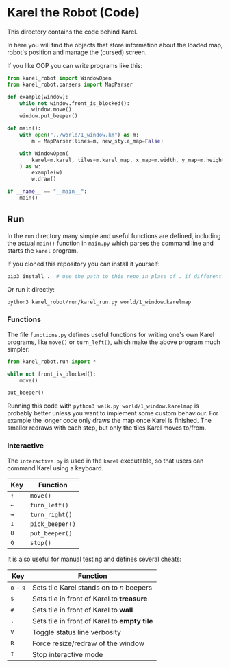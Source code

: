 # Karel the Robot (Code)

This directory contains the code behind Karel.

In here you will find the objects that store information about
the loaded map, robot's position and manage the (cursed) screen.

If you like OOP you can write programs like this:
```python
from karel_robot import WindowOpen
from karel_robot.parsers import MapParser

def example(window):
    while not window.front_is_blocked():
        window.move()
    window.put_beeper()

def main():
    with open("../world/1_window.km") as m:
        m = MapParser(lines=m, new_style_map=False)

    with WindowOpen(
        karel=m.karel, tiles=m.karel_map, x_map=m.width, y_map=m.height
    ) as w:
        example(w)
        w.draw()

if __name__ == "__main__":
    main()
```

## Run

In the `run` directory many simple and useful functions are
defined, including the actual `main()` function in `main.py`
which parses the command line and starts the `karel` program. 

If you cloned this repository you can install it yourself:
```bash
pip3 install .  # use the path to this repo in place of . if different
```

Or run it directly:
```bash
python3 karel_robot/run/karel_run.py world/1_window.karelmap
```

### Functions

The file `functions.py` defines useful functions for writing
one's own Karel programs, like `move()` or `turn_left()`, which
make the above program much simpler:

```python
from karel_robot.run import *

while not front_is_blocked():
    move()

put_beeper()
```

Running this code with `python3 walk.py world/1_window.karelmap`
is probably better unless you want to implement some custom behaviour.
For example the longer code only draws the map once Karel is finished.
The smaller redraws with each step, but only the tiles Karel moves to/from.

### Interactive

The `interactive.py` is used in the `karel` executable, so that
users can command Karel using a keyboard.

|     Key    |  Function       |
|------------|-----------------|
|<kbd>↑</kbd>| `move()`        |
|<kbd>←</kbd>| `turn_left()`   |
|<kbd>→</kbd>| `turn_right()`  |
|<kbd>I</kbd>| `pick_beeper()` |
|<kbd>U</kbd>| `put_beeper()`  |
|<kbd>Q</kbd>| `stop()`        |

It is also useful for manual testing and defines several cheats:

|             Key            |                    Function                   |
|----------------------------|-----------------------------------------------|
|<kbd>0</kbd> - <kbd>9</kbd> | Sets tile Karel stands on to *n* beepers      |
|<kbd>$</kbd>                | Sets tile in front of Karel to **treasure**   |
|<kbd>#</kbd>                | Sets tile in front of Karel to **wall**       |
|<kbd>.</kbd>                | Sets tile in front of Karel to **empty tile** |
|<kbd>V</kbd>                | Toggle status line verbosity                  |
|<kbd>R</kbd>                | Force resize/redraw of the window             |
|<kbd>I</kbd>                | Stop interactive mode                         |
